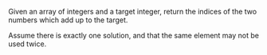 Given an array of integers and a target integer, return the indices of the two numbers which add up to the target.

Assume there is exactly one solution, and that the same element may not be used twice.